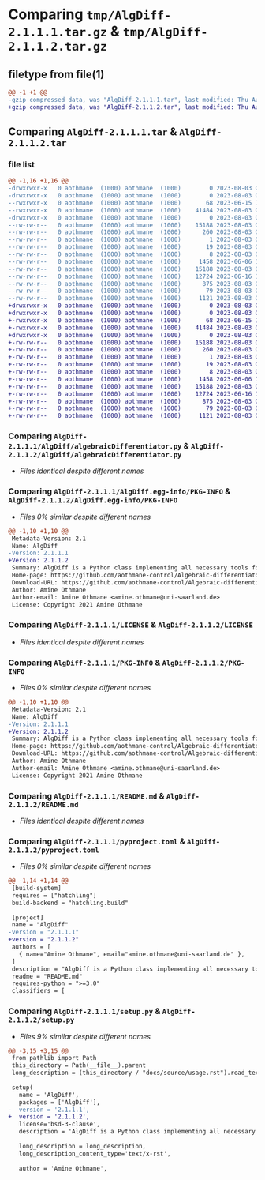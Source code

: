 # Comparing `tmp/AlgDiff-2.1.1.1.tar.gz` & `tmp/AlgDiff-2.1.1.2.tar.gz`

## filetype from file(1)

```diff
@@ -1 +1 @@
-gzip compressed data, was "AlgDiff-2.1.1.1.tar", last modified: Thu Aug  3 09:23:13 2023, max compression
+gzip compressed data, was "AlgDiff-2.1.1.2.tar", last modified: Thu Aug  3 09:25:41 2023, max compression
```

## Comparing `AlgDiff-2.1.1.1.tar` & `AlgDiff-2.1.1.2.tar`

### file list

```diff
@@ -1,16 +1,16 @@
-drwxrwxr-x   0 aothmane  (1000) aothmane  (1000)        0 2023-08-03 09:23:13.633016 AlgDiff-2.1.1.1/
-drwxrwxr-x   0 aothmane  (1000) aothmane  (1000)        0 2023-08-03 09:23:13.633016 AlgDiff-2.1.1.1/AlgDiff/
--rwxrwxr-x   0 aothmane  (1000) aothmane  (1000)       68 2023-06-15 14:57:11.000000 AlgDiff-2.1.1.1/AlgDiff/__init__.py
--rwxrwxr-x   0 aothmane  (1000) aothmane  (1000)    41484 2023-08-03 08:24:37.000000 AlgDiff-2.1.1.1/AlgDiff/algebraicDifferentiator.py
-drwxrwxr-x   0 aothmane  (1000) aothmane  (1000)        0 2023-08-03 09:23:13.633016 AlgDiff-2.1.1.1/AlgDiff.egg-info/
--rw-rw-r--   0 aothmane  (1000) aothmane  (1000)    15188 2023-08-03 09:23:13.000000 AlgDiff-2.1.1.1/AlgDiff.egg-info/PKG-INFO
--rw-rw-r--   0 aothmane  (1000) aothmane  (1000)      260 2023-08-03 09:23:13.000000 AlgDiff-2.1.1.1/AlgDiff.egg-info/SOURCES.txt
--rw-rw-r--   0 aothmane  (1000) aothmane  (1000)        1 2023-08-03 09:23:13.000000 AlgDiff-2.1.1.1/AlgDiff.egg-info/dependency_links.txt
--rw-rw-r--   0 aothmane  (1000) aothmane  (1000)       19 2023-08-03 09:23:13.000000 AlgDiff-2.1.1.1/AlgDiff.egg-info/requires.txt
--rw-rw-r--   0 aothmane  (1000) aothmane  (1000)        8 2023-08-03 09:23:13.000000 AlgDiff-2.1.1.1/AlgDiff.egg-info/top_level.txt
--rw-rw-r--   0 aothmane  (1000) aothmane  (1000)     1458 2023-06-06 12:55:23.000000 AlgDiff-2.1.1.1/LICENSE
--rw-rw-r--   0 aothmane  (1000) aothmane  (1000)    15188 2023-08-03 09:23:13.633016 AlgDiff-2.1.1.1/PKG-INFO
--rw-rw-r--   0 aothmane  (1000) aothmane  (1000)    12724 2023-06-16 13:57:29.000000 AlgDiff-2.1.1.1/README.md
--rw-rw-r--   0 aothmane  (1000) aothmane  (1000)      875 2023-08-03 09:22:50.000000 AlgDiff-2.1.1.1/pyproject.toml
--rw-rw-r--   0 aothmane  (1000) aothmane  (1000)       79 2023-08-03 09:23:13.633016 AlgDiff-2.1.1.1/setup.cfg
--rw-rw-r--   0 aothmane  (1000) aothmane  (1000)     1121 2023-08-03 09:23:02.000000 AlgDiff-2.1.1.1/setup.py
+drwxrwxr-x   0 aothmane  (1000) aothmane  (1000)        0 2023-08-03 09:25:41.177026 AlgDiff-2.1.1.2/
+drwxrwxr-x   0 aothmane  (1000) aothmane  (1000)        0 2023-08-03 09:25:41.177026 AlgDiff-2.1.1.2/AlgDiff/
+-rwxrwxr-x   0 aothmane  (1000) aothmane  (1000)       68 2023-06-15 14:57:11.000000 AlgDiff-2.1.1.2/AlgDiff/__init__.py
+-rwxrwxr-x   0 aothmane  (1000) aothmane  (1000)    41484 2023-08-03 08:24:37.000000 AlgDiff-2.1.1.2/AlgDiff/algebraicDifferentiator.py
+drwxrwxr-x   0 aothmane  (1000) aothmane  (1000)        0 2023-08-03 09:25:41.177026 AlgDiff-2.1.1.2/AlgDiff.egg-info/
+-rw-rw-r--   0 aothmane  (1000) aothmane  (1000)    15188 2023-08-03 09:25:41.000000 AlgDiff-2.1.1.2/AlgDiff.egg-info/PKG-INFO
+-rw-rw-r--   0 aothmane  (1000) aothmane  (1000)      260 2023-08-03 09:25:41.000000 AlgDiff-2.1.1.2/AlgDiff.egg-info/SOURCES.txt
+-rw-rw-r--   0 aothmane  (1000) aothmane  (1000)        1 2023-08-03 09:25:41.000000 AlgDiff-2.1.1.2/AlgDiff.egg-info/dependency_links.txt
+-rw-rw-r--   0 aothmane  (1000) aothmane  (1000)       19 2023-08-03 09:25:41.000000 AlgDiff-2.1.1.2/AlgDiff.egg-info/requires.txt
+-rw-rw-r--   0 aothmane  (1000) aothmane  (1000)        8 2023-08-03 09:25:41.000000 AlgDiff-2.1.1.2/AlgDiff.egg-info/top_level.txt
+-rw-rw-r--   0 aothmane  (1000) aothmane  (1000)     1458 2023-06-06 12:55:23.000000 AlgDiff-2.1.1.2/LICENSE
+-rw-rw-r--   0 aothmane  (1000) aothmane  (1000)    15188 2023-08-03 09:25:41.177026 AlgDiff-2.1.1.2/PKG-INFO
+-rw-rw-r--   0 aothmane  (1000) aothmane  (1000)    12724 2023-06-16 13:57:29.000000 AlgDiff-2.1.1.2/README.md
+-rw-rw-r--   0 aothmane  (1000) aothmane  (1000)      875 2023-08-03 09:25:26.000000 AlgDiff-2.1.1.2/pyproject.toml
+-rw-rw-r--   0 aothmane  (1000) aothmane  (1000)       79 2023-08-03 09:25:41.177026 AlgDiff-2.1.1.2/setup.cfg
+-rw-rw-r--   0 aothmane  (1000) aothmane  (1000)     1121 2023-08-03 09:25:31.000000 AlgDiff-2.1.1.2/setup.py
```

### Comparing `AlgDiff-2.1.1.1/AlgDiff/algebraicDifferentiator.py` & `AlgDiff-2.1.1.2/AlgDiff/algebraicDifferentiator.py`

 * *Files identical despite different names*

### Comparing `AlgDiff-2.1.1.1/AlgDiff.egg-info/PKG-INFO` & `AlgDiff-2.1.1.2/AlgDiff.egg-info/PKG-INFO`

 * *Files 0% similar despite different names*

```diff
@@ -1,10 +1,10 @@
 Metadata-Version: 2.1
 Name: AlgDiff
-Version: 2.1.1.1
+Version: 2.1.1.2
 Summary: AlgDiff is a Python class implementing all necessary tools for the design, analysis, and discretization of algebraic differentiators. An interface to Matlab is also provided.
 Home-page: https://github.com/aothmane-control/Algebraic-differentiators
 Download-URL: https://github.com/aothmane-control/Algebraic-differentiators/releases/tag/v2.1.1
 Author: Amine Othmane
 Author-email: Amine Othmane <amine.othmane@uni-saarland.de>
 License: Copyright 2021 Amine Othmane
```

### Comparing `AlgDiff-2.1.1.1/LICENSE` & `AlgDiff-2.1.1.2/LICENSE`

 * *Files identical despite different names*

### Comparing `AlgDiff-2.1.1.1/PKG-INFO` & `AlgDiff-2.1.1.2/PKG-INFO`

 * *Files 0% similar despite different names*

```diff
@@ -1,10 +1,10 @@
 Metadata-Version: 2.1
 Name: AlgDiff
-Version: 2.1.1.1
+Version: 2.1.1.2
 Summary: AlgDiff is a Python class implementing all necessary tools for the design, analysis, and discretization of algebraic differentiators. An interface to Matlab is also provided.
 Home-page: https://github.com/aothmane-control/Algebraic-differentiators
 Download-URL: https://github.com/aothmane-control/Algebraic-differentiators/releases/tag/v2.1.1
 Author: Amine Othmane
 Author-email: Amine Othmane <amine.othmane@uni-saarland.de>
 License: Copyright 2021 Amine Othmane
```

### Comparing `AlgDiff-2.1.1.1/README.md` & `AlgDiff-2.1.1.2/README.md`

 * *Files identical despite different names*

### Comparing `AlgDiff-2.1.1.1/pyproject.toml` & `AlgDiff-2.1.1.2/pyproject.toml`

 * *Files 0% similar despite different names*

```diff
@@ -1,14 +1,14 @@
 [build-system]
 requires = ["hatchling"]
 build-backend = "hatchling.build"
 
 [project]
 name = "AlgDiff"
-version = "2.1.1.1"
+version = "2.1.1.2"
 authors = [
   { name="Amine Othmane", email="amine.othmane@uni-saarland.de" },
 ]
 description = "AlgDiff is a Python class implementing all necessary tools for the design, analysis, and discretization of algebraic differentiators. An interface to Matlab is also provided."
 readme = "README.md"
 requires-python = ">=3.0"
 classifiers = [
```

### Comparing `AlgDiff-2.1.1.1/setup.py` & `AlgDiff-2.1.1.2/setup.py`

 * *Files 9% similar despite different names*

```diff
@@ -3,15 +3,15 @@
 from pathlib import Path
 this_directory = Path(__file__).parent
 long_description = (this_directory / "docs/source/usage.rst").read_text()
 
 setup(
   name = 'AlgDiff',
   packages = ['AlgDiff'],
-  version = '2.1.1.1',
+  version = '2.1.1.2',
   license='bsd-3-clause',
   description = 'AlgDiff is a Python class implementing all necessary tools for the design, analysis, and discretization of algebraic differentiators. An interface to Matlab is also provided.',
   
   long_description = long_description,
   long_description_content_type='text/x-rst',
   
   author = 'Amine Othmane',
```

